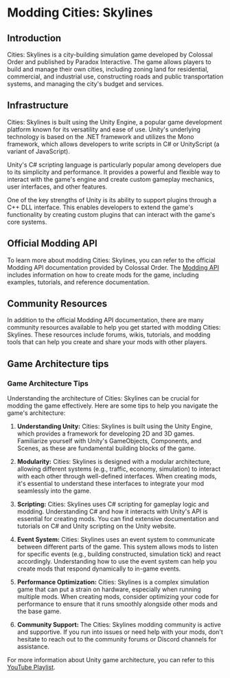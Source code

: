 # Modding Cities: Skylines

## Introduction

Cities: Skylines is a city-building simulation game developed by Colossal Order and published by Paradox Interactive. The game allows players to build and manage their own cities, including zoning land for residential, commercial, and industrial use, constructing roads and public transportation systems, and managing the city's budget and services.

## Infrastructure

Cities: Skylines is built using the Unity Engine, a popular game development platform known for its versatility and ease of use. Unity's underlying technology is based on the .NET framework and utilizes the Mono framework, which allows developers to write scripts in C# or UnityScript (a variant of JavaScript).

Unity's C# scripting language is particularly popular among developers due to its simplicity and performance. It provides a powerful and flexible way to interact with the game's engine and create custom gameplay mechanics, user interfaces, and other features.

One of the key strengths of Unity is its ability to support plugins through a C++ DLL interface. This enables developers to extend the game's functionality by creating custom plugins that can interact with the game's core systems.

## Official Modding API

To learn more about modding Cities: Skylines, you can refer to the official Modding API documentation provided by Colossal Order. The [Modding API](https://skylines.paradoxwikis.com/Modding_API) includes information on how to create mods for the game, including examples, tutorials, and reference documentation.

## Community Resources

In addition to the official Modding API documentation, there are many community resources available to help you get started with modding Cities: Skylines. These resources include forums, wikis, tutorials, and modding tools that can help you create and share your mods with other players.

## Game Architecture tips

### Game Architecture Tips

Understanding the architecture of Cities: Skylines can be crucial for modding the game effectively. Here are some tips to help you navigate the game's architecture:

1. **Understanding Unity:** Cities: Skylines is built using the Unity Engine, which provides a framework for developing 2D and 3D games. Familiarize yourself with Unity's GameObjects, Components, and Scenes, as these are fundamental building blocks of the game.

2. **Modularity:** Cities: Skylines is designed with a modular architecture, allowing different systems (e.g., traffic, economy, simulation) to interact with each other through well-defined interfaces. When creating mods, it's essential to understand these interfaces to integrate your mod seamlessly into the game.

3. **Scripting:** Cities: Skylines uses C# scripting for gameplay logic and modding. Understanding C# and how it interacts with Unity's API is essential for creating mods. You can find extensive documentation and tutorials on C# and Unity scripting on the Unity website.

4. **Event System:** Cities: Skylines uses an event system to communicate between different parts of the game. This system allows mods to listen for specific events (e.g., building constructed, simulation tick) and react accordingly. Understanding how to use the event system can help you create mods that respond dynamically to in-game events.

5. **Performance Optimization:** Cities: Skylines is a complex simulation game that can put a strain on hardware, especially when running multiple mods. When creating mods, consider optimizing your code for performance to ensure that it runs smoothly alongside other mods and the base game.

6. **Community Support:** The Cities: Skylines modding community is active and supportive. If you run into issues or need help with your mods, don't hesitate to reach out to the community forums or Discord channels for assistance.

For more information about Unity game architecture, you can refer to this [YouTube Playlist](https://www.youtube.com/playlist?list=PLCScRlcm12PAWztVXDKrGnhHvM-PDxHJw).
